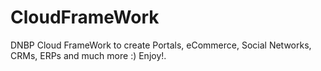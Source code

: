 CloudFrameWork
==============

DNBP Cloud FrameWork to create Portals, eCommerce, Social Networks, CRMs, ERPs and much more :) Enjoy!.
